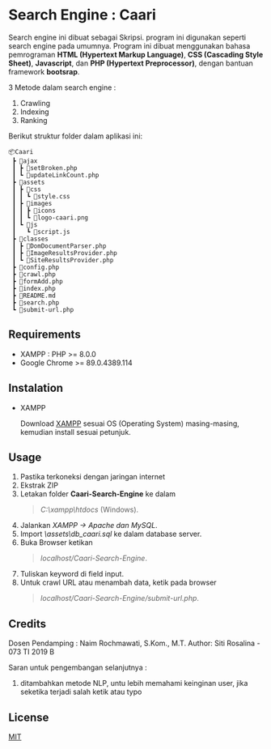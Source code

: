 # Search Engine : Caari

Search engine ini dibuat sebagai Skripsi.
program ini digunakan seperti search engine pada umumnya. Program ini dibuat menggunakan bahasa pemrograman **HTML (Hypertext Markup Language)**, **CSS (Cascading Style Sheet)**, **Javascript**, dan **PHP (Hypertext Preprocessor)**, dengan bantuan framework **bootsrap**.

3 Metode dalam search engine :
1. Crawling
2. Indexing
3. Ranking

Berikut struktur folder dalam aplikasi ini:

```
📦Caari
 ┣ 📂ajax
 ┃ ┣ 📜setBroken.php
 ┃ ┗ 📜updateLinkCount.php
 ┣ 📂assets
 ┃ ┣ 📂css
 ┃ ┃ ┗ 📜style.css
 ┃ ┣ 📂images
 ┃ ┃ ┣ 📂icons
 ┃ ┃ ┗ 📜logo-caari.png
 ┃ ┗ 📂js
 ┃   ┗ 📜script.js
 ┣ 📂classes
 ┃ ┣ 📜DomDocumentParser.php
 ┃ ┣ 📜ImageResultsProvider.php
 ┃ ┗ 📜SiteResultsProvider.php
 ┣ 📜config.php
 ┣ 📜crawl.php
 ┣ 📜formAdd.php
 ┣ 📜index.php
 ┣ 📜README.md
 ┣ 📜search.php
 ┗ 📜submit-url.php
```

## Requirements

* XAMPP : PHP >= 8.0.0
* Google Chrome >= 89.0.4389.114

## Instalation

* XAMPP

   Download [XAMPP](https://www.apachefriends.org/download.html) sesuai OS (Operating System) masing-masing, kemudian install sesuai petunjuk.
   
## Usage

1. Pastika terkoneksi dengan jaringan internet
2. Ekstrak ZIP
3. Letakan folder **Caari-Search-Engine** ke dalam 
    > *C:\xampp\htdocs*  (Windows).
4. Jalankan *XAMPP -> Apache dan MySQL*. 
5. Import *\assets\db_caari.sql* ke dalam database server.
6. Buka Browser ketikan 
   > *localhost/Caari-Search-Engine*.
7. Tuliskan keyword di field input.
8. Untuk crawl URL atau menambah data, ketik pada browser
    > *localhost/Caari-Search-Engine/submit-url.php*.

## Credits
   Dosen Pendamping : Naim Rochmawati, S.Kom., M.T.
   Author: Siti Rosalina - 073
   TI 2019 B

   Saran untuk pengembangan selanjutnya :
   1. ditambahkan metode NLP, untu lebih memahami keinginan user, jika seketika terjadi salah ketik atau typo

## License
   [MIT](https://choosealicense.com/licenses/mit/)
